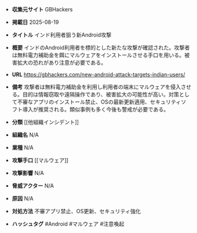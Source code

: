 - **収集元サイト**
GBHackers

- **掲載日**
2025-08-19

- **タイトル**
インド利用者狙う新Android攻撃

- **概要**
インドのAndroid利用者を標的とした新たな攻撃が確認された。攻撃者は無料電力補助金を餌にマルウェアをインストールさせる手口を用いる。被害拡大の恐れがあり注意が必要である。

- **URL**
https://gbhackers.com/new-android-attack-targets-indian-users/

- **備考**
攻撃者は無料電力補助金を利用し利用者の端末にマルウェアを侵入させる。目的は情報窃取や遠隔操作であり、被害拡大の可能性が高い。対策として不審なアプリのインストール禁止、OSの最新更新適用、セキュリティソフト導入が推奨される。類似事例も多く今後も警戒が必要である。

- **分類**
[[他組織インシデント]]

- **組織名**
N/A

- **業種**
N/A

- **攻撃手口**
[[マルウェア]]

- **攻撃影響**
N/A

- **脅威アクター**
N/A

- **原因**
N/A

- **対処方法**
不審アプリ禁止、OS更新、セキュリティ強化

- **ハッシュタグ**
#Android #マルウェア #注意喚起
